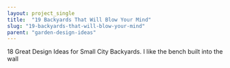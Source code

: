 ```yaml
---
layout: project_single
title:  "19 Backyards That Will Blow Your Mind"
slug: "19-backyards-that-will-blow-your-mind"
parent: "garden-design-ideas"
---
```

18 Great Design Ideas for Small City Backyards. I like the bench built into the wall